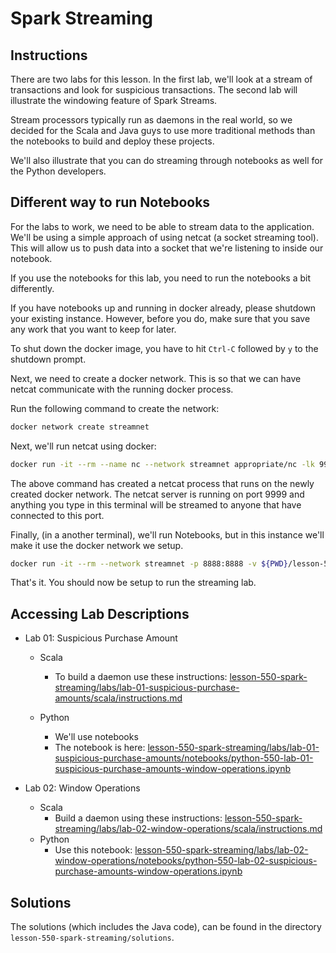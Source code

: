 # Spark Streaming

## Instructions

There are two labs for this lesson. In the first lab, we'll look at a stream of transactions and look for suspicious transactions. The second lab will illustrate the windowing feature of Spark Streams.

Stream processors typically run as daemons in the real world, so we decided for the Scala and Java guys to use more traditional methods than the notebooks to build and deploy these projects.

We'll also illustrate that you can do streaming through notebooks as well for the Python developers.

## Different way to run Notebooks

For the labs to work, we need to be able to stream data to the application.
We'll be using a simple approach of using netcat (a socket streaming tool).
This will allow us to push data into a socket that we're listening to inside our notebook.

If you use the notebooks for this lab, you need to run the notebooks a bit differently.

If you have notebooks up and running in docker already, please shutdown your existing instance. However, before you do, make sure that you save any work that you want to keep for later.

To shut down the docker image, you have to hit `Ctrl-C` followed by `y` to the shutdown prompt.

Next, we need to create a docker network. This is so that we can have netcat communicate with the running docker process.

Run the following command to create the network:

```sh
docker network create streamnet
```

Next, we'll run netcat using docker:

```sh
docker run -it --rm --name nc --network streamnet appropriate/nc -lk 9999
```

The above command has created a netcat process that runs on the newly created docker network. The netcat server is running on port 9999 and anything you type in this terminal will be streamed to anyone that have connected to this port.

Finally, (in a another terminal), we'll run Notebooks, but in this instance we'll make it use the docker network we setup.

```sh
docker run -it --rm --network streamnet -p 8888:8888 -v ${PWD}/lesson-5xx-resources:/home/jovyan/Resources -e SPARK_OPTS='--driver-memory 4g' jupyter/all-spark-notebook
```

That's it. You should now be setup to run the streaming lab.

## Accessing Lab Descriptions

* Lab 01: Suspicious Purchase Amount
  * Scala
      * To build a daemon use these instructions:  [lesson-550-spark-streaming/labs/lab-01-suspicious-purchase-amounts/scala/instructions.md](lab-01-suspicious-purchase-amounts/scala/instructions.md)

  * Python
      * We'll use notebooks
      * The notebook is here:
      [lesson-550-spark-streaming/labs/lab-01-suspicious-purchase-amounts/notebooks/python-550-lab-01-suspicious-purchase-amounts-window-operations.ipynb](lab-01-suspicious-purchase-amounts/notebooks/python-550-lab-01-suspicious-purchase-amounts-using-state.ipynb)

* Lab 02: Window Operations
    * Scala
        * Build a daemon using these instructions: [lesson-550-spark-streaming/labs/lab-02-window-operations/scala/instructions.md](lab-02-window-operations/scala/instructions.md)
    * Python
        * Use this notebook: [lesson-550-spark-streaming/labs/lab-02-window-operations/notebooks/python-550-lab-02-suspicious-purchase-amounts-window-operations.ipynb](lab-02-window-operations/notebooks/python-550-lab-02-suspicious-purchase-amounts-window-operations.ipynb)

## Solutions

The solutions (which includes the Java code), can be found in the directory `lesson-550-spark-streaming/solutions`.
